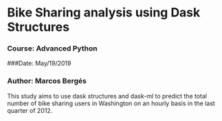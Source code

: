 # Bike Sharing analysis using Dask Structures

### Course: Advanced Python 
###Date: May/19/2019
### Author: Marcos Bergés

This study aims to use dask structures and dask-ml to predict the total number of bike sharing users in Washington on an hourly basis in the last quarter of 2012.



